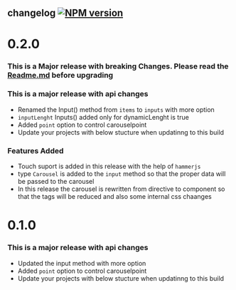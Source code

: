
## changelog [![NPM version](https://badge.fury.io/js/ngx-carousel.png)](http://badge.fury.io/js/ngx-carousel) 



# 0.2.0

### This is a Major release with breaking Changes. Please read the [Readme.md](https://github.com/sheikalthaf/ngx-carousel/blob/master/README.md) before upgrading

### This is a major release with api changes

* Renamed the Input() method from `items` to `inputs` with more option
* `inputLenght` Inputs() added only for dynamicLenght is true
* Added `point` option to control carouselpoint
* Update your projects with below stucture when updatinng to this build

### Features Added

* Touch suport is added in this release with the help of `hammerjs`
* type `Carousel` is added to the `input` method so that the proper data will be passed to the carousel
* In this release the carousel is rewritten from directive to component so that the tags will be reduced and also some internal css chaanges


# 0.1.0

### This is a major release with api changes

* Updated the input method with more option
* Added `point` option to control carouselpoint
* Update your projects with below stucture when updatinng to this build